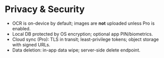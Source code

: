 # Privacy & Security

- OCR is on-device by default; images are **not** uploaded unless Pro is enabled.  
- Local DB protected by OS encryption; optional app PIN/biometrics.  
- Cloud sync (Pro): TLS in transit; least-privilege tokens; object storage with signed URLs.  
- Data deletion: in-app data wipe; server-side delete endpoint.
